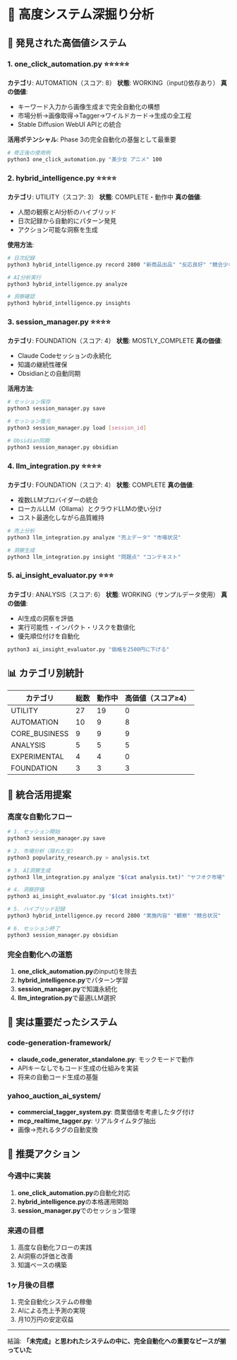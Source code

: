 # 🔬 高度システム深掘り分析

## 🌟 発見された高価値システム

### 1. one_click_automation.py ⭐⭐⭐⭐⭐
**カテゴリ**: AUTOMATION（スコア: 8）
**状態**: WORKING（input()依存あり）
**真の価値**: 
- キーワード入力から画像生成まで完全自動化の構想
- 市場分析→画像取得→Tagger→ワイルドカード→生成の全工程
- Stable Diffusion WebUI APIとの統合

**活用ポテンシャル**: Phase 3の完全自動化の基盤として最重要
```bash
# 修正後の使用例
python3 one_click_automation.py "美少女 アニメ" 100
```

### 2. hybrid_intelligence.py ⭐⭐⭐⭐
**カテゴリ**: UTILITY（スコア: 3）
**状態**: COMPLETE・動作中
**真の価値**:
- 人間の観察とAI分析のハイブリッド
- 日次記録から自動的にパターン発見
- アクション可能な洞察を生成

**使用方法**:
```bash
# 日次記録
python3 hybrid_intelligence.py record 2800 "新商品出品" "反応良好" "競合少ない"

# AI分析実行
python3 hybrid_intelligence.py analyze

# 洞察確認
python3 hybrid_intelligence.py insights
```

### 3. session_manager.py ⭐⭐⭐⭐
**カテゴリ**: FOUNDATION（スコア: 4）
**状態**: MOSTLY_COMPLETE
**真の価値**:
- Claude Codeセッションの永続化
- 知識の継続性確保
- Obsidianとの自動同期

**活用方法**:
```bash
# セッション保存
python3 session_manager.py save

# セッション復元
python3 session_manager.py load [session_id]

# Obsidian同期
python3 session_manager.py obsidian
```

### 4. llm_integration.py ⭐⭐⭐⭐
**カテゴリ**: FOUNDATION（スコア: 4）
**状態**: COMPLETE
**真の価値**:
- 複数LLMプロバイダーの統合
- ローカルLLM（Ollama）とクラウドLLMの使い分け
- コスト最適化しながら品質維持

```bash
# 売上分析
python3 llm_integration.py analyze "売上データ" "市場状況"

# 洞察生成
python3 llm_integration.py insight "問題点" "コンテキスト"
```

### 5. ai_insight_evaluator.py ⭐⭐⭐
**カテゴリ**: ANALYSIS（スコア: 6）
**状態**: WORKING（サンプルデータ使用）
**真の価値**:
- AI生成の洞察を評価
- 実行可能性・インパクト・リスクを数値化
- 優先順位付けを自動化

```bash
python3 ai_insight_evaluator.py "価格を2500円に下げる"
```

## 📊 カテゴリ別統計

| カテゴリ | 総数 | 動作中 | 高価値（スコア≥4） |
|---------|------|--------|-------------------|
| UTILITY | 27 | 19 | 0 |
| AUTOMATION | 10 | 9 | 8 |
| CORE_BUSINESS | 9 | 9 | 9 |
| ANALYSIS | 5 | 5 | 5 |
| EXPERIMENTAL | 4 | 4 | 0 |
| FOUNDATION | 3 | 3 | 3 |

## 🔧 統合活用提案

### 高度な自動化フロー
```bash
# 1. セッション開始
python3 session_manager.py save

# 2. 市場分析（隠れた宝）
python3 popularity_research.py > analysis.txt

# 3. AI洞察生成
python3 llm_integration.py analyze "$(cat analysis.txt)" "ヤフオク市場"

# 4. 洞察評価
python3 ai_insight_evaluator.py "$(cat insights.txt)"

# 5. ハイブリッド記録
python3 hybrid_intelligence.py record 2800 "実施内容" "観察" "競合状況"

# 6. セッション終了
python3 session_manager.py obsidian
```

### 完全自動化への道筋
1. **one_click_automation.py**のinput()を除去
2. **hybrid_intelligence.py**でパターン学習
3. **session_manager.py**で知識永続化
4. **llm_integration.py**で最適LLM選択

## 💎 実は重要だったシステム

### code-generation-framework/
- **claude_code_generator_standalone.py**: モックモードで動作
- APIキーなしでもコード生成の仕組みを実装
- 将来の自動コード生成の基盤

### yahoo_auction_ai_system/
- **commercial_tagger_system.py**: 商業価値を考慮したタグ付け
- **mcp_realtime_tagger.py**: リアルタイムタグ抽出
- 画像→売れるタグの自動変換

## 🎯 推奨アクション

### 今週中に実装
1. **one_click_automation.py**の自動化対応
2. **hybrid_intelligence.py**の本格運用開始
3. **session_manager.py**でのセッション管理

### 来週の目標
1. 高度な自動化フローの実践
2. AI洞察の評価と改善
3. 知識ベースの構築

### 1ヶ月後の目標
1. 完全自動化システムの稼働
2. AIによる売上予測の実現
3. 月10万円の安定収益

---
結論: **「未完成」と思われたシステムの中に、完全自動化への重要なピースが揃っていた**